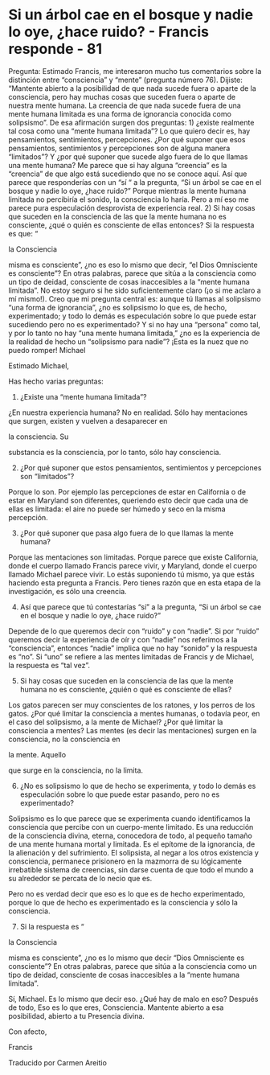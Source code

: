 # Si un árbol cae en el bosque y nadie lo oye, ¿hace ruido? - Francis responde - 81

Pregunta: Estimado Francis, me interesaron mucho tus comentarios sobre la distinción entre “consciencia” y “mente” (pregunta número 76). Dijiste: “Mantente abierto a la posibilidad de que nada sucede fuera o aparte de la consciencia, pero hay muchas cosas que suceden fuera o aparte de nuestra mente humana. La creencia de que nada sucede fuera de una mente humana limitada es una forma de ignorancia conocida como solipsismo”. De esa afirmación surgen dos preguntas: 1) ¿existe realmente tal cosa como una “mente humana limitada”? Lo que quiero decir es, hay pensamientos, sentimientos, percepciones. ¿Por qué suponer que esos pensamientos, sentimientos y percepciones son de alguna manera “limitados”? Y ¿por qué suponer que sucede algo fuera de lo que llamas una mente humana? Me parece que si hay alguna “creencia” es la “creencia” de que algo está sucediendo que no se conoce aquí. Así que parece que responderías con un “sí “ a la pregunta, “Si un árbol se cae en el bosque y nadie lo oye, ¿hace ruido?” Porque mientras la mente humana limitada no percibiría el sonido, la consciencia lo haría. Pero a mí eso me parece pura especulación desprovista de experiencia real. 2) Si hay cosas que suceden en la consciencia de las que la mente humana no es consciente, ¿qué o quién es consciente de ellas entonces? Si la respuesta es que: “

la Consciencia

misma es consciente”, ¿no es eso lo mismo que decir, “el Dios Omnisciente es consciente”? En otras palabras, parece que sitúa a la consciencia como un tipo de deidad, consciente de cosas inaccesibles a la “mente humana limitada”. No estoy seguro si he sido suficientemente claro (¡o si me aclaro a mí mismo!). Creo que mi pregunta central es: aunque tú llamas al solipsismo “una forma de ignorancia”, ¿no es solipsismo lo que es, de hecho, experimentado; y todo lo demás es especulación sobre lo que puede estar sucediendo pero no es experimentado? Y si no hay una “persona” como tal, y por lo tanto no hay “una mente humana limitada,” ¿no es la experiencia de la realidad de hecho un “solipsismo para nadie”? ¡Esta es la nuez que no puedo romper! Michael

Estimado Michael,

Has hecho varias preguntas:

1. ¿Existe una “mente humana limitada”?

¿En nuestra experiencia humana? No en realidad. Sólo hay mentaciones que surgen, existen y vuelven a desaparecer en

la consciencia. Su

substancia es la consciencia, por lo tanto, sólo hay consciencia.

2. ¿Por qué suponer que estos pensamientos, sentimientos y percepciones son “limitados”?

Porque lo son. Por ejemplo las percepciones de estar en California o de estar en Maryland son diferentes, queriendo esto decir que cada una de ellas es limitada: el aire no puede ser húmedo y seco en la misma percepción.

3. ¿Por qué suponer que pasa algo fuera de lo que llamas la mente humana?

Porque las mentaciones son limitadas. Porque parece que existe California, donde el cuerpo llamado Francis parece vivir, y Maryland, donde el cuerpo llamado Michael parece vivir. Lo estás suponiendo tú mismo, ya que estás haciendo esta pregunta a Francis. Pero tienes razón que en esta etapa de la investigación, es sólo una creencia.

4. Así que parece que tú contestarías “sí” a la pregunta, “Si un árbol se cae en el bosque y nadie lo oye, ¿hace ruido?”

Depende de lo que queremos decir con “ruido” y con “nadie”. Si por “ruido” queremos decir la experiencia de oír y con “nadie” nos referimos a la “consciencia”, entonces “nadie” implica que no hay “sonido” y la respuesta es “no”. Si “uno” se refiere a las mentes limitadas de Francis y de Michael, la respuesta es “tal vez”.

5. Si hay cosas que suceden en la consciencia de las que la mente humana no es consciente, ¿quién o qué es consciente de ellas?

Los gatos parecen ser muy conscientes de los ratones, y los perros de los gatos. ¿Por qué limitar la consciencia a mentes humanas, o todavía peor, en el caso del solipsismo, a la mente de Michael? ¿Por qué limitar la consciencia a mentes? Las mentes (es decir las mentaciones) surgen en la consciencia, no la consciencia en

la mente. Aquello

que surge en la consciencia, no la limita.

6. ¿No es solipsismo lo que de hecho se experimenta, y todo lo demás es especulación sobre lo que puede estar pasando, pero no es experimentado?

Solipsismo es lo que parece que se experimenta cuando identificamos la consciencia que percibe con un cuerpo-mente limitado. Es una reducción de la consciencia divina, eterna, conocedora de todo, al pequeño tamaño de una mente humana mortal y limitada. Es el epítome de la ignorancia, de la alienación y del sufrimiento. El solipsista, al negar a los otros existencia y consciencia, permanece prisionero en la mazmorra de su lógicamente irrebatible sistema de creencias, sin darse cuenta de que todo el mundo a su alrededor se percata de lo necio que es.

Pero no es verdad decir que eso es lo que es de hecho experimentado, porque lo que de hecho es experimentado es la consciencia y sólo la consciencia.

7. Si la respuesta es “

la Consciencia

misma es consciente”, ¿no es lo mismo que decir “Dios Omnisciente es consciente”? En otras palabras, parece que sitúa a la consciencia como un tipo de deidad, consciente de cosas inaccesibles a la “mente humana limitada”.

Sí, Michael. Es lo mismo que decir eso. ¿Qué hay de malo en eso? Después de todo, Eso es lo que eres, Consciencia. Mantente abierto a esa posibilidad, abierto a tu Presencia divina.

Con afecto,

Francis

Traducido por Carmen Areitio

